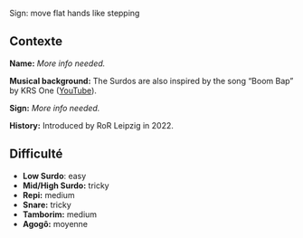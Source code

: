 Sign: move flat hands like stepping

## Contexte

**Name:** _More info needed._

**Musical background:** The Surdos are also inspired by the song “Boom Bap” by
KRS One ([YouTube](https://www.youtube.com/watch?v=iaYDe3gu1go)).

**Sign:** _More info needed._

**History:** Introduced by RoR Leipzig in 2022.

## Difficulté

* **Low Surdo**: easy
* **Mid/High Surdo:** tricky
* **Repi:** medium
* **Snare:** tricky
* **Tamborim:** medium
* **Agogô:** moyenne
